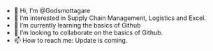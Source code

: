- 👋 Hi, I’m @Godsmottagare
- 👀 I’m interested in Supply Chain Management, Logistics and Excel.
- 🌱 I’m currently learning the basics of Github
- 💞️ I’m looking to collaborate on the basics of Github.
- 📫 How to reach me: Update is coming.

<!---
Godsmottagare/Godsmottagare is a ✨ special ✨ repository because its `README.md` (this file) appears on your GitHub profile.
You can click the Preview link to take a look at your changes.
--->

